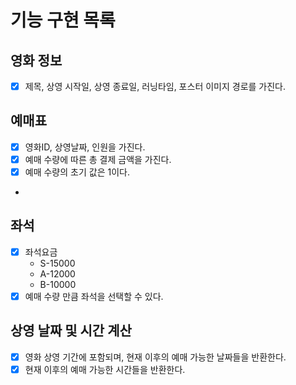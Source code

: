 # 기능 구현 목록

## 영화 정보

- [x] 제목, 상영 시작일, 상영 종료일, 러닝타임, 포스터 이미지 경로를 가진다.

## 예매표

- [x] 영화ID, 상영날짜, 인원을 가진다.
- [x] 예매 수량에 따른 총 결제 금액을 가진다.
- [x] 예매 수량의 초기 값은 1이다.
-

## 좌석

- [x] 좌석요금
    - S-15000
    - A-12000
    - B-10000
- [x] 예매 수량 만큼 좌석을 선택할 수 있다.

## 상영 날짜 및 시간 계산

- [x] 영화 상영 기간에 포함되며, 현재 이후의 예매 가능한 날짜들을 반환한다.
- [x] 현재 이후의 예매 가능한 시간들을 반환한다.
